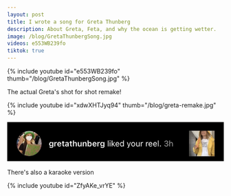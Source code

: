 ```yaml
---
layout: post
title: I wrote a song for Greta Thunberg
description: About Greta, Feta, and why the ocean is getting wetter.
image: /blog/GretaThunbergSong.jpg
videos: e553WB239fo
tiktok: true
---
```


{% include youtube id="e553WB239fo" thumb="/blog/GretaThunbergSong.jpg" %}

The actual Greta's shot for shot remake!

{% include youtube id="xdwXHTJyq94" thumb="/blog/greta-remake.jpg" %}

![](/blog/gretareel.jpg)

There's also a karaoke version

{% include youtube id="ZfyAKe_vrYE" %}

